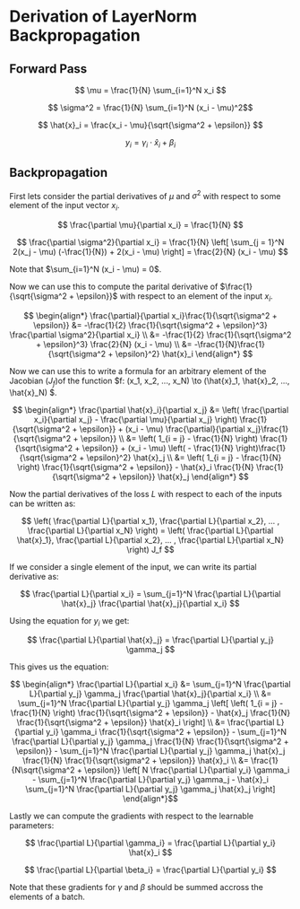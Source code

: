 # Derivation of LayerNorm Backpropagation 

## Forward Pass 

$$ \mu = \frac{1}{N} \sum_{i=1}^N x_i $$

$$ \sigma^2 =  \frac{1}{N}  \sum_{i=1}^N (x_i - \mu)^2$$

$$ \hat{x}_i = \frac{x_i - \mu}{\sqrt{\sigma^2 + \epsilon}} $$

$$ y_i = \gamma_i \cdot \hat{x}_i + \beta_i $$ 


## Backpropagation

First lets consider the partial derivatives of $\mu$ and $\sigma^2$ with respect to some element of the input vector $x_i$.

$$ \frac{\partial \mu}{\partial x_i} = \frac{1}{N} $$ 

$$ \frac{\partial \sigma^2}{\partial x_i} = \frac{1}{N} \left[ \sum_{j = 1}^N 2(x_j - \mu) (-\frac{1}{N}) + 2(x_i - \mu) \right] = \frac{2}{N} (x_i - \mu) $$

Note that $\sum_{i=1}^N (x_i - \mu) = 0$. 

Now we can use this to compute the parital derivative of $\frac{1}{\sqrt{\sigma^2 + \epsilon}}$ with respect to an element of the input $x_i$.

$$ \begin{align*} 
  \frac{\partial}{\partial x_i}\frac{1}{\sqrt{\sigma^2 + \epsilon}} &= -\frac{1}{2} \frac{1}{\sqrt{\sigma^2 + \epsilon}^3} \frac{\partial \sigma^2}{\partial x_i} \\
  &= -\frac{1}{2} \frac{1}{\sqrt{\sigma^2 + \epsilon}^3} \frac{2}{N} (x_i - \mu) \\
  &= -\frac{1}{N}\frac{1}{\sqrt{\sigma^2 + \epsilon}^2} \hat{x}_i 
\end{align*} $$

Now we can use this to write a formula for an arbitrary element of the Jacobian ($J_f$)of the function $f: (x_1, x_2, ..., x_N) \to (\hat{x}_1, \hat{x}_2, ..., \hat{x}_N) $. 

$$ \begin{align*} 
  \frac{\partial \hat{x}_i}{\partial x_j} &= \left( \frac{\partial x_i}{\partial x_j} - \frac{\partial \mu}{\partial x_j} \right) \frac{1}{\sqrt{\sigma^2 + \epsilon}} + (x_i - \mu) \frac{\partial}{\partial x_j}\frac{1}{\sqrt{\sigma^2 + \epsilon}} \\
  &= \left( 1_{i = j} - \frac{1}{N} \right) \frac{1}{\sqrt{\sigma^2 + \epsilon}} + (x_i - \mu) \left( - \frac{1}{N} \right)\frac{1}{\sqrt{\sigma^2 + \epsilon}^2} \hat{x}_j \\ 
  &= \left( 1_{i = j} - \frac{1}{N} \right) \frac{1}{\sqrt{\sigma^2 + \epsilon}} - \hat{x}_i \frac{1}{N} \frac{1}{\sqrt{\sigma^2 + \epsilon}} \hat{x}_j
\end{align*} $$

Now the partial derivatives of the loss $L$ with respect to each of the inputs can be written as:

$$ \left( \frac{\partial L}{\partial x_1}, \frac{\partial L}{\partial x_2}, ... , \frac{\partial L}{\partial x_N} \right) = \left( \frac{\partial L}{\partial \hat{x}_1}, \frac{\partial L}{\partial x_2}, ... , \frac{\partial L}{\partial x_N} \right) J_f $$ 

If we consider a single element of the input, we can write its partial derivative as:

$$ \frac{\partial L}{\partial x_i} = \sum_{j=1}^N \frac{\partial L}{\partial \hat{x}_j} \frac{\partial \hat{x}_j}{\partial x_i} $$

Using the equation for $y_i$ we get:

$$ \frac{\partial L}{\partial \hat{x}_j} = \frac{\partial L}{\partial y_j} \gamma_j $$ 

This gives us the equation:

$$ \begin{align*} 
  \frac{\partial L}{\partial x_i} &= \sum_{j=1}^N \frac{\partial L}{\partial y_j} \gamma_j \frac{\partial \hat{x}_j}{\partial x_i} \\
  &= \sum_{j=1}^N \frac{\partial L}{\partial y_j} \gamma_j \left[ \left( 1_{i = j} - \frac{1}{N} \right) \frac{1}{\sqrt{\sigma^2 + \epsilon}} - \hat{x}_j \frac{1}{N} \frac{1}{\sqrt{\sigma^2 + \epsilon}} \hat{x}_i \right] \\
  &= \frac{\partial L}{\partial y_i} \gamma_i \frac{1}{\sqrt{\sigma^2 + \epsilon}} - \sum_{j=1}^N \frac{\partial L}{\partial y_j} \gamma_j \frac{1}{N} \frac{1}{\sqrt{\sigma^2 + \epsilon}} - \sum_{j=1}^N \frac{\partial L}{\partial y_j} \gamma_j \hat{x}_j \frac{1}{N} \frac{1}{\sqrt{\sigma^2 + \epsilon}} \hat{x}_i \\ 
  &= \frac{1}{N\sqrt{\sigma^2 + \epsilon}} \left[ N \frac{\partial L}{\partial y_i} \gamma_i - \sum_{j=1}^N \frac{\partial L}{\partial y_j} \gamma_j - \hat{x}_i \sum_{j=1}^N \frac{\partial L}{\partial y_j} \gamma_j \hat{x}_j \right]
\end{align*}$$

Lastly we can compute the gradients with respect to the learnable parameters:

$$ \frac{\partial L}{\partial \gamma_i} = \frac{\partial L}{\partial y_i} \hat{x}_i $$ 

$$ \frac{\partial L}{\partial \beta_i} = \frac{\partial L}{\partial y_i} $$

Note that these gradients for $\gamma$ and $\beta$ should be summed accross the elements of a batch. 